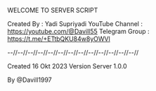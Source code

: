 WELCOME TO SERVER SCRIPT


Created By      : Yadi Supriyadi
YouTube Channel : https://youtube.com/@Davill55
Telegram Group  : https://t.me/+ETtbQKU84w8yOWVl


--//--//--//--//--//--//--//--//--//--//--//--//--//


Created 16 Okt 2023
Version Server 1.0.0

By @Davill1997
